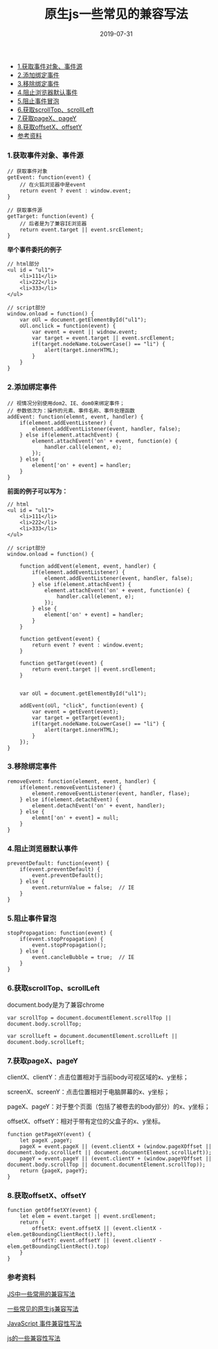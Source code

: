 ﻿---
layout: post
title: "原生js一些常见的兼容写法"
date: 2019-07-31  
description: "在本地实现服务器环境"
tag: 工具
---

- [1.获取事件对象、事件源](#1%E8%8E%B7%E5%8F%96%E4%BA%8B%E4%BB%B6%E5%AF%B9%E8%B1%A1%E4%BA%8B%E4%BB%B6%E6%BA%90)
- [2.添加绑定事件](#2%E6%B7%BB%E5%8A%A0%E7%BB%91%E5%AE%9A%E4%BA%8B%E4%BB%B6)
- [3.移除绑定事件](#3%E7%A7%BB%E9%99%A4%E7%BB%91%E5%AE%9A%E4%BA%8B%E4%BB%B6)
- [4.阻止浏览器默认事件](#4%E9%98%BB%E6%AD%A2%E6%B5%8F%E8%A7%88%E5%99%A8%E9%BB%98%E8%AE%A4%E4%BA%8B%E4%BB%B6)
- [5.阻止事件冒泡](#5%E9%98%BB%E6%AD%A2%E4%BA%8B%E4%BB%B6%E5%86%92%E6%B3%A1)
- [6.获取scrollTop、scrollLeft](#6%E8%8E%B7%E5%8F%96scrolltopscrollleft)
- [7.获取pageX、pageY](#7%E8%8E%B7%E5%8F%96pagexpagey)
- [8.获取offsetX、offsetY](#8%E8%8E%B7%E5%8F%96offsetxoffsety)
- [参考资料](#%E5%8F%82%E8%80%83%E8%B5%84%E6%96%99)

### 1.获取事件对象、事件源

    // 获取事件对象
    getEvent: function(event) {
        // 在火狐浏览器中是event
        return event ? event : window.event;
    }
    
    // 获取事件源
    getTarget: function(event) {
        // 后者是为了兼容IE浏览器
        return event.target || event.srcElement;
    }

**举个事件委托的例子**

    // html部分
    <ul id = "ul1">
        <li>111</li>
        <li>222</li>
        <li>333</li>
    </ul>
    
    // script部分
    window.onload = function() {
        var oUl = document.getElementById("ul1");
        oUl.onclick = function(event) {
            var event = event || widnow.event;
            var target = event.target || event.srcElement;
            if(target.nodeName.toLowerCase() == "li") {
                alert(target.innerHTML);
            }
        }
    }

### 2.添加绑定事件

    // 视情况分别使用dom2、IE、dom0来绑定事件；
    // 参数依次为：操作的元素、事件名称、事件处理函数
    addEvent: function(elemnt, event, handler) {
        if(element.addEventListener) {
            element.addEventListener(event, handler, false);
        } else if(element.attachEvent) {
            element.attachEvent('on' + event, function(e) {
                handler.call(element, e);
            });
        } else {
            element['on' + event] = handler;
        }
    }

**前面的例子可以写为：**

    // html
    <ul id = "ul1">
        <li>111</li>
        <li>222</li>
        <li>333</li>
    </ul>
    
    // script部分
    window.onload = function() {

        function addEvent(element, event, handler) {
            if(element.addEventListener) {
                element.addEventListener(event, handler, false);
            } else if(element.attachEvent) {
                element.attachEvent('on' + event, function(e) {
                    handler.call(element, e);
                });
            } else {
                element['on' + event] = handler;
            }
        }
        
        function getEvent(event) {
            return event ? event : window.event;
        }
    
        function getTarget(event) {
            return event.target || event.srcElement;
        }
        
        
        var oUl = document.getElementById("ul1");
        
        addEvent(oUl, "click", function(event) {
            var event = getEvent(event);
            var target = getTarget(event);
            if(target.nodeName.toLowerCase() == "li") {
                alert(target.innerHTML);
            }
        });
    }
    

### 3.移除绑定事件

    removeEvent: function(element, event, handler) {
        if(element.removeEventListener) {
            element.removeEventListener(event, handler, flase);
        } else if(element.detachEvent) {
            element.detachEvent('on' + event, handler);
        } else {
            elemnt['on' + event] = null;
        }
    }


### 4.阻止浏览器默认事件

    preventDefault: function(event) {
        if(event.preventDefault) {
            event.preventDefault();
        } else {
            event.returnValue = false;  // IE
        }
    }
    

### 5.阻止事件冒泡

    stopPropagation: function(event) {
        if(event.stopPropagation) {
            event.stopPropagation();
        } else {
            event.cancleBubble = true;  // IE
        }
    }


### 6.获取scrollTop、scrollLeft

document.body是为了兼容chrome

    var scrollTop = document.documentElement.scrollTop || document.body.scrollTop;
    
    var scrollLeft = document.documentElement.scrollLeft || document.body.scrollLeft;


### 7.获取pageX、pageY
clientX、clientY：点击位置相对于当前body可视区域的x、y坐标；

screenX、screenY：点击位置相对于电脑屏幕的x、y坐标；

pageX、pageY：对于整个页面（包括了被卷去的body部分）的x、y坐标；

offsetX、offsetY：相对于带有定位的父盒子的x、y坐标。

    function getPageXY(event) {
        let pageX ,pageY;
        pageX = event.pageX || (event.clientX + (window.pageXOffset || document.body.scrollLeft || document.documentElement.scrollLeft));
        pageY = event.pageY || (event.clientY + (window.pageYOffset || document.body.scrollTop || document.documentElement.scrollTop));
        return {pageX, pageY};
    }


### 8.获取offsetX、offsetY

    function getOffsetXY(event) {
        let elem = event.target || event.srcElement;
        return {
            offsetX: event.offsetX || (event.clientX - elem.getBoundingClientRect().left),
            offsetY: event.offsetY || (event.clientY - elem.getBoundingClientRect().top)
        }
    }



### 参考资料

[JS中一些常用的兼容写法](https://www.cnblogs.com/arguments/p/10319841.html) 

[一些常见的原生js兼容写法](https://blog.csdn.net/qq_28506819/article/details/88549954) 

[JavaScript 事件兼容性写法](https://www.cnblogs.com/wangweizhang/p/8328806.html) 

[js的一些兼容性写法](https://blog.csdn.net/qq_42767631/article/details/84992507) 